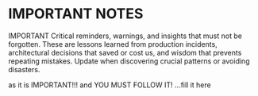 # IMPORTANT NOTES

IMPORTANT
Critical reminders, warnings, and insights that must not be forgotten. These are lessons learned from production incidents, architectural decisions that saved or cost us, and wisdom that prevents repeating mistakes. Update when discovering crucial patterns or avoiding disasters.

as it is IMPORTANT!!! and YOU MUST FOLLOW IT!
<IMPORTANT>
...fill it here
</IMPORTANT>
